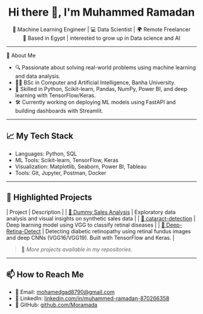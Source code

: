 <h1 align="center">Hi there 👋, I'm Muhammed Ramadan</h1>

<p align="center">
  🚀 Machine Learning Engineer | 💻 Data Scientist | 🌍 Remote Freelancer<br>
  📍 Based in Egypt | interested to grow up in Data science and AI
</p>

---

 🧠 About Me

- 🔍 Passionate about solving real-world problems using machine learning and data analysis.
- 👨‍🎓 BSc in Computer and Artificial Intelligence, Banha University.
- 🧰 Skilled in Python, Scikit-learn, Pandas, NumPy, Power BI, and deep learning with TensorFlow/Keras.
- 🛠️ Currently working on deploying ML models using FastAPI and building dashboards with Streamlit.

---

## 📈 My Tech Stack

- Languages: Python, SQL  
- ML Tools: Scikit-learn, TensorFlow, Keras  
- Visualization: Matplotlib, Seaborn, Power BI, Tableau   
- Tools: Git, Jupyter, Postman, Docker

---

## 📁 Highlighted Projects

| Project | Description |
| [🎯 Dummy Sales Analysis](https://github.com/YourUsername/dummy-sales-analysis) | Exploratory data analysis and visual insights on synthetic sales data |
| [🧠 cataract-detection](https://github.com/Moramada/cataract-detection) | Deep learning model using VGG to classify retinal diseases |
| [🔬 Deep-Retina-Detect](https://github.com/Moramada/Deep-Retina-Detect) | Detecting diabetic retinopathy using retinal fundus images and deep CNNs (VGG16/VGG19).
Built with TensorFlow and Keras. |

> 📌 *More projects available in my repositories.*

---

## 📫 How to Reach Me

- 📧 Email: mohamedgad8790@gmail.com  
- 🔗 LinkedIn: [linkedin.com/in/muhammed-ramadan-870266358](https://linkedin.com/in/muhammed-ramadan-870266358)  
- 💼 GitHub: [github.com/Moramada](https://github.com/Moramada)




